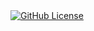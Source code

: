 <a href='LICENSE'>
  <img alt="GitHub License" src="https://img.shields.io/github/license/RaffaelloVlad/Crazy-Fox?labelColor=black&color=orange&cacheSeconds=50000">
</a>

